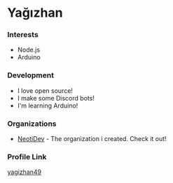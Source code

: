 # Yağızhan

### Interests

- Node.js
- Arduino

### Development

- I love open source!
- I make some Discord bots!
- I'm learning Arduino!

### Organizations

- [NeotiDev](https://github.com/NeotiDev) - The organization i created. Check it out!

### Profile Link

[yagizhan49](https://github.com/yagizhan49)
